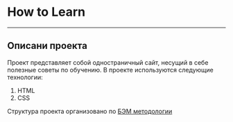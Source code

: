 # How to Learn
------
## Описани проекта
Проект представляет собой одностраничный сайт, несущий в себе полезные советы по обучению. 
В проекте используются следующие технологии: 
1. HTML
2. CSS

Структура проекта организовано по [БЭМ методологии](https://ru.bem.info/methodology/)
